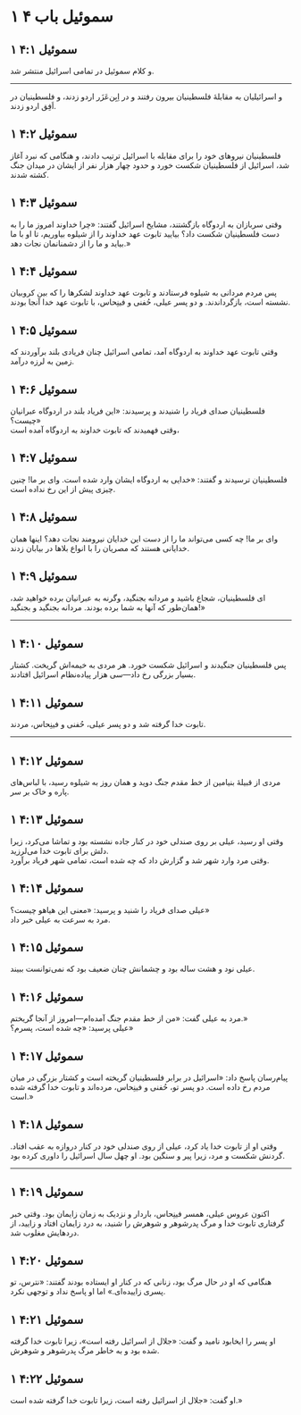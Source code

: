 # ۱ سموئیل باب ۴

## ۱ سموئیل ۴:۱

و کلام سموئیل در تمامی اسرائیل منتشر شد.

---

و اسرائیلیان به مقابلهٔ فلسطینیان بیرون رفتند و در اِبِن‌عَزَر اردو زدند، و فلسطینیان در اَفِق اردو زدند.

## ۱ سموئیل ۴:۲

فلسطینیان نیروهای خود را برای مقابله با اسرائیل ترتیب دادند، و هنگامی که نبرد آغاز شد، اسرائیل از فلسطینیان شکست خورد و حدود چهار هزار نفر از ایشان در میدان جنگ کشته شدند.

## ۱ سموئیل ۴:۳

وقتی سربازان به اردوگاه بازگشتند، مشایخ اسرائیل گفتند: «چرا خداوند امروز ما را به دست فلسطینیان شکست داد؟ بیایید تابوت عهد خداوند را از شیلوه بیاوریم، تا او با ما بیاید و ما را از دشمنانمان نجات دهد.»

## ۱ سموئیل ۴:۴

پس مردم مردانی به شیلوه فرستادند و تابوت عهد خداوند لشکرها را که بین کروبیان نشسته است، بازگرداندند. و دو پسر عیلی، حُفنی و فینِحاس، با تابوت عهد خدا آنجا بودند.

## ۱ سموئیل ۴:۵

وقتی تابوت عهد خداوند به اردوگاه آمد، تمامی اسرائیل چنان فریادی بلند برآوردند که زمین به لرزه درآمد.

## ۱ سموئیل ۴:۶

فلسطینیان صدای فریاد را شنیدند و پرسیدند: «این فریاد بلند در اردوگاه عبرانیان چیست؟»  
وقتی فهمیدند که تابوت خداوند به اردوگاه آمده است،

## ۱ سموئیل ۴:۷

فلسطینیان ترسیدند و گفتند: «خدایی به اردوگاه ایشان وارد شده است. وای بر ما! چنین چیزی پیش از این رخ نداده است.

## ۱ سموئیل ۴:۸

وای بر ما! چه کسی می‌تواند ما را از دست این خدایان نیرومند نجات دهد؟ اینها همان خدایانی هستند که مصریان را با انواع بلاها در بیابان زدند.

## ۱ سموئیل ۴:۹

ای فلسطینیان، شجاع باشید و مردانه بجنگید، وگرنه به عبرانیان برده خواهید شد، همان‌طور که آنها به شما برده بودند. مردانه بجنگید و بجنگید!»

---

## ۱ سموئیل ۴:۱۰

پس فلسطینیان جنگیدند و اسرائیل شکست خورد. هر مردی به خیمه‌اش گریخت. کشتار بسیار بزرگی رخ داد—سی هزار پیاده‌نظام اسرائیل افتادند.

## ۱ سموئیل ۴:۱۱

تابوت خدا گرفته شد و دو پسر عیلی، حُفنی و فینِحاس، مردند.

---

## ۱ سموئیل ۴:۱۲

مردی از قبیلهٔ بنیامین از خط مقدم جنگ دوید و همان روز به شیلوه رسید، با لباس‌های پاره و خاک بر سر.

## ۱ سموئیل ۴:۱۳

وقتی او رسید، عیلی بر روی صندلی خود در کنار جاده نشسته بود و تماشا می‌کرد، زیرا دلش برای تابوت خدا می‌لرزید.  
وقتی مرد وارد شهر شد و گزارش داد که چه شده است، تمامی شهر فریاد برآورد.

## ۱ سموئیل ۴:۱۴

عیلی صدای فریاد را شنید و پرسید: «معنی این هیاهو چیست؟»  
مرد به سرعت به عیلی خبر داد.

## ۱ سموئیل ۴:۱۵

عیلی نود و هشت ساله بود و چشمانش چنان ضعیف بود که نمی‌توانست ببیند.

## ۱ سموئیل ۴:۱۶

مرد به عیلی گفت: «من از خط مقدم جنگ آمده‌ام—امروز از آنجا گریختم.»  
عیلی پرسید: «چه شده است، پسرم؟»

## ۱ سموئیل ۴:۱۷

پیام‌رسان پاسخ داد: «اسرائیل در برابر فلسطینیان گریخته است و کشتار بزرگی در میان مردم رخ داده است. دو پسر تو، حُفنی و فینِحاس، مرده‌اند و تابوت خدا گرفته شده است.»

## ۱ سموئیل ۴:۱۸

وقتی او از تابوت خدا یاد کرد، عیلی از روی صندلی خود در کنار دروازه به عقب افتاد. گردنش شکست و مرد، زیرا پیر و سنگین بود. او چهل سال اسرائیل را داوری کرده بود.

---

## ۱ سموئیل ۴:۱۹

اکنون عروس عیلی، همسر فینِحاس، باردار و نزدیک به زمان زایمان بود. وقتی خبر گرفتاری تابوت خدا و مرگ پدرشوهر و شوهرش را شنید، به درد زایمان افتاد و زایید، از دردهایش مغلوب شد.

## ۱ سموئیل ۴:۲۰

هنگامی که او در حال مرگ بود، زنانی که در کنار او ایستاده بودند گفتند: «نترس، تو پسری زاییده‌ای.» اما او پاسخ نداد و توجهی نکرد.

## ۱ سموئیل ۴:۲۱

او پسر را ایخابود نامید و گفت: «جلال از اسرائیل رفته است»، زیرا تابوت خدا گرفته شده بود و به خاطر مرگ پدرشوهر و شوهرش.

## ۱ سموئیل ۴:۲۲

او گفت: «جلال از اسرائیل رفته است، زیرا تابوت خدا گرفته شده است.»
